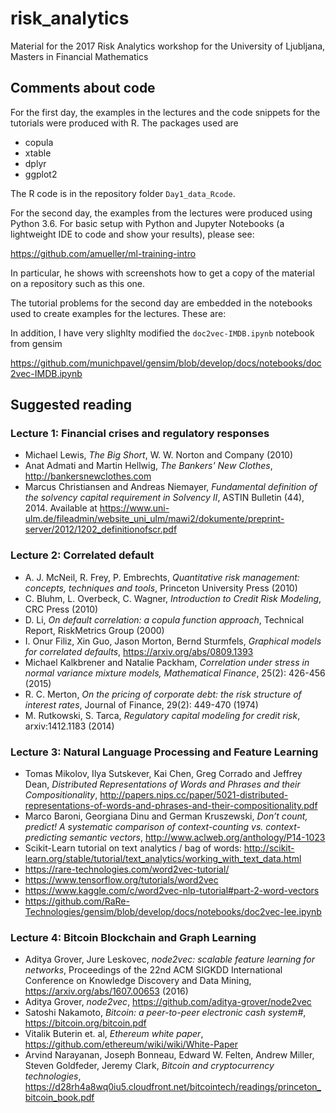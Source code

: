 
# risk_analytics
Material for the 2017 Risk Analytics workshop for the University of Ljubljana, Masters in Financial Mathematics

## Comments about code

For the first day, the examples in the lectures and the code snippets
for the tutorials were produced with R. The packages used are

* copula
* xtable
* dplyr
* ggplot2

The R code is in the repository folder `Day1_data_Rcode`.

For the second day, the examples from the lectures were produced using
Python 3.6. For basic setup with Python and Jupyter Notebooks (a
lightweight IDE to code and show your results), please see:

https://github.com/amueller/ml-training-intro

In particular, he shows with screenshots how to get a copy of the
material on a repository such as this one.

The tutorial problems for the second day are embedded in the notebooks
used to create examples for the lectures. These are:

In addition, I have very slighlty modified the `doc2vec-IMDB.ipynb`
notebook from gensim 

https://github.com/munichpavel/gensim/blob/develop/docs/notebooks/doc2vec-IMDB.ipynb

## Suggested reading

### Lecture 1: Financial crises and regulatory responses

* Michael Lewis, *The Big Short*, W. W. Norton and Company (2010)
* Anat Admati and Martin Hellwig, *The Bankers' New Clothes*,
http://bankersnewclothes.com
* Marcus Christiansen and Andreas Niemayer, *Fundamental definition of
  the solvency capital requirement in Solvency II*, ASTIN Bulletin
  (44), 2014. Available at https://www.uni-ulm.de/fileadmin/website_uni_ulm/mawi2/dokumente/preprint-server/2012/1202_definitionofscr.pdf

### Lecture 2: Correlated default
* A. J. McNeil, R. Frey, P. Embrechts, *Quantitative risk management:
  concepts, techniques and tools*, Princeton University Press (2010)
* C. Bluhm, L. Overbeck, C. Wagner, *Introduction to Credit Risk
Modeling*, CRC Press (2010)
* D. Li, *On default correlation: a copula function approach*,
  Technical Report, RiskMetrics Group (2000)
* I. Onur Filiz, Xin Guo, Jason Morton, Bernd Sturmfels, *Graphical
models for correlated defaults*, https://arxiv.org/abs/0809.1393
* Michael Kalkbrener and Natalie Packham, *Correlation under stress in
  normal variance mixture models, Mathematical Finance*, 25(2):
  426-456 (2015)
* R. C. Merton, *On the pricing of corporate debt: the risk structure
of interest rates*, Journal of Finance, 29(2): 449-470 (1974)
* M. Rutkowski, S. Tarca, *Regulatory capital modeling for credit
  risk*, arxiv:1412.1183 (2014)

### Lecture 3: Natural Language Processing and Feature Learning

* Tomas Mikolov, Ilya Sutskever, Kai Chen, Greg Corrado and Jeffrey Dean,
*Distributed Representations of Words and Phrases and their Compositionality*,
http://papers.nips.cc/paper/5021-distributed-representations-of-words-and-phrases-and-their-compositionality.pdf
* Marco Baroni, Georgiana Dinu and German Kruszewski, *Don’t count,
predict! A systematic comparison of context-counting
vs. context-predicting semantic vectors*,
http://www.aclweb.org/anthology/P14-1023
* Scikit-Learn tutorial on text analytics / bag of words: http://scikit-learn.org/stable/tutorial/text_analytics/working_with_text_data.html
* https://rare-technologies.com/word2vec-tutorial/
* https://www.tensorflow.org/tutorials/word2vec
* https://www.kaggle.com/c/word2vec-nlp-tutorial#part-2-word-vectors
* https://github.com/RaRe-Technologies/gensim/blob/develop/docs/notebooks/doc2vec-lee.ipynb

### Lecture 4: Bitcoin Blockchain and Graph Learning

* Aditya Grover, Jure Leskovec, *node2vec: scalable feature learning
  for networks*, Proceedings of the 22nd ACM SIGKDD International
  Conference on Knowledge Discovery and Data Mining,
  https://arxiv.org/abs/1607.00653 (2016)
* Aditya Grover, *node2vec*, https://github.com/aditya-grover/node2vec
* Satoshi Nakamoto, *Bitcoin: a peer-to-peer electronic cash system#*, https://bitcoin.org/bitcoin.pdf
* Vitalik Buterin et. al, *Ethereum white paper*, https://github.com/ethereum/wiki/wiki/White-Paper
* Arvind Narayanan, Joseph Bonneau, Edward W. Felten, Andrew Miller, Steven Goldfeder, Jeremy Clark, *Bitcoin and cryptocurrency technologies*, https://d28rh4a8wq0iu5.cloudfront.net/bitcointech/readings/princeton_bitcoin_book.pdf
